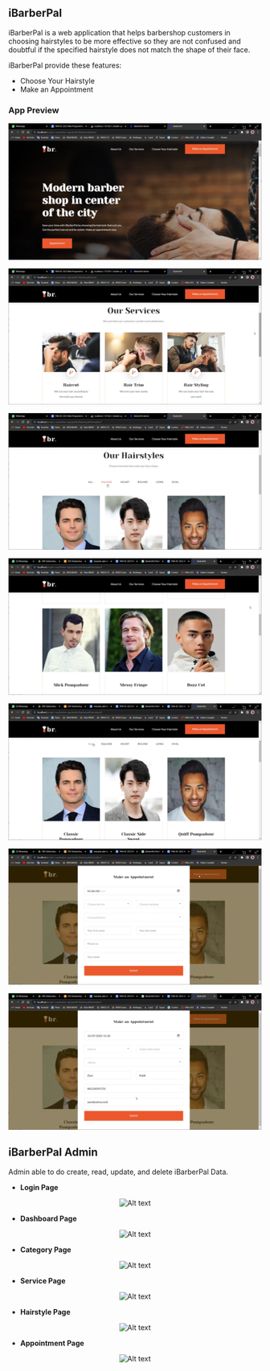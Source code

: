 ## iBarberPal

iBarberPal is a web application that helps barbershop customers in choosing hairstyles to be more effective so they are not confused and doubtful if the specified hairstyle does not match the shape of their face. 

iBarberPal provide these features:
- Choose Your Hairstyle
- Make an Appointment

### App Preview
<p align="center">
<img src="/preview/website/web-1.PNG" alt="Alt text" title="">
</p>
<p align="center">
<img src="/preview/website/web-2.PNG" alt="Alt text" title="">
</p>
<p align="center">
<img src="/preview/website/web-3.PNG" alt="Alt text" title="">
</p>
<p align="center">
<img src="/preview/website/web-4.PNG" alt="Alt text" title="">
</p>
<p align="center">
<img src="/preview/website/web-5.PNG" alt="Alt text" title="">
</p>
<p align="center">
<img src="/preview/website/web-6.PNG" alt="Alt text" title="">
</p>
<p align="center">
<img src="/preview/website/web-7.PNG" alt="Alt text" title="">
</p>

## iBarberPal Admin

Admin able to do create, read, update, and delete iBarberPal Data.

- **Login Page**
<p align="center">
<img src="/preview/website/login page.PNG" alt="Alt text" title="">
</p>

- **Dashboard Page**
<p align="center">
<img src="/preview/website/admin-1-1.PNG" alt="Alt text" title="">
</p>

- **Category Page**
<p align="center">
<img src="/preview/website/admin-1-2.PNG" alt="Alt text" title="">
</p>

- **Service Page**
<p align="center">
<img src="/preview/website/admin-1-3.PNG" alt="Alt text" title="">
</p>

- **Hairstyle Page**
<p align="center">
<img src="/preview/website/admin-1-4.PNG" alt="Alt text" title="">
</p>

- **Appointment Page**
<p align="center">
<img src="/preview/website/admin-1-5.PNG" alt="Alt text" title="">
</p>